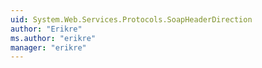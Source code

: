 ```yaml
---
uid: System.Web.Services.Protocols.SoapHeaderDirection
author: "Erikre"
ms.author: "erikre"
manager: "erikre"
---
```

